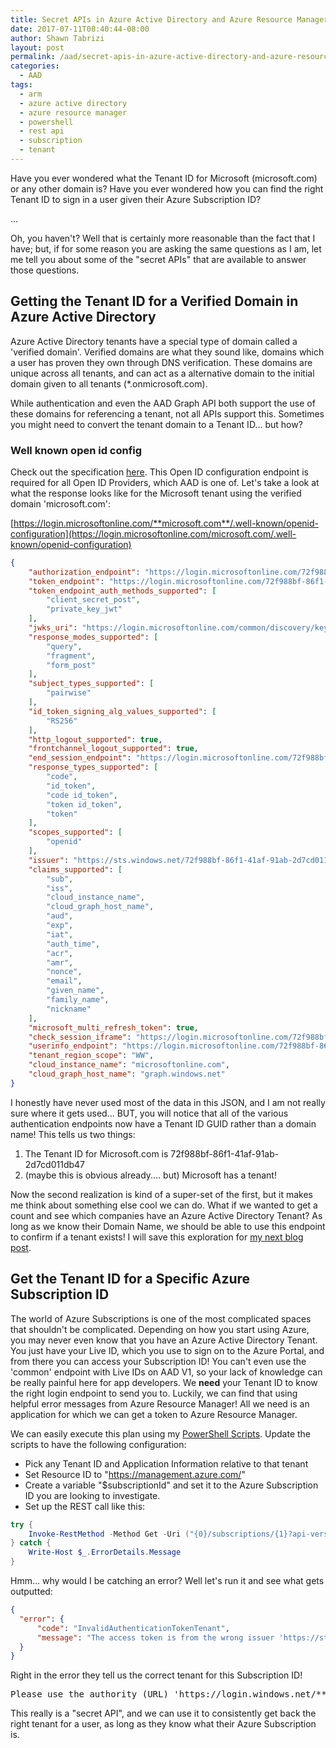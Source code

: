 ```yaml
---
title: Secret APIs in Azure Active Directory and Azure Resource Manager
date: 2017-07-11T08:40:44-08:00
author: Shawn Tabrizi
layout: post
permalink: /aad/secret-apis-in-azure-active-directory-and-azure-resource-manager/
categories:
  - AAD
tags:
  - arm
  - azure active directory
  - azure resource manager
  - powershell
  - rest api
  - subscription
  - tenant
---
```


Have you ever wondered what the Tenant ID for Microsoft (microsoft.com) or any other domain is? Have you ever wondered how you can find the right Tenant ID to sign in a user given their Azure Subscription ID?

...

Oh, you haven't? Well that is certainly more reasonable than the fact that I have; but, if for some reason you are asking the same questions as I am, let me tell you about some of the "secret APIs" that are available to answer those questions.

## Getting the Tenant ID for a Verified Domain in Azure Active Directory

Azure Active Directory tenants have a special type of domain called a 'verified domain'. Verified domains are what they sound like, domains which a user has proven they own through DNS verification. These domains are unique across all tenants, and can act as a alternative domain to the initial domain given to all tenants (*.onmicrosoft.com).

While authentication and even the AAD Graph API both support the use of these domains for referencing a tenant, not all APIs support this. Sometimes you might need to convert the tenant domain to a Tenant ID... but how?

### Well known open id config

Check out the specification [here](https://openid.net/specs/openid-connect-discovery-1_0.html#ProviderConfig). This Open ID configuration endpoint is required for all Open ID Providers, which AAD is one of. Let's take a look at what the response looks like for the Microsoft tenant using the verified domain 'microsoft.com':

[https://login.microsoftonline.com/**microsoft.com**/.well-known/openid-configuration](https://login.microsoftonline.com/microsoft.com/.well-known/openid-configuration)

```json
{
    "authorization_endpoint": "https://login.microsoftonline.com/72f988bf-86f1-41af-91ab-2d7cd011db47/oauth2/authorize",
    "token_endpoint": "https://login.microsoftonline.com/72f988bf-86f1-41af-91ab-2d7cd011db47/oauth2/token",
    "token_endpoint_auth_methods_supported": [
        "client_secret_post",
        "private_key_jwt"
    ],
    "jwks_uri": "https://login.microsoftonline.com/common/discovery/keys",
    "response_modes_supported": [
        "query",
        "fragment",
        "form_post"
    ],
    "subject_types_supported": [
        "pairwise"
    ],
    "id_token_signing_alg_values_supported": [
        "RS256"
    ],
    "http_logout_supported": true,
    "frontchannel_logout_supported": true,
    "end_session_endpoint": "https://login.microsoftonline.com/72f988bf-86f1-41af-91ab-2d7cd011db47/oauth2/logout",
    "response_types_supported": [
        "code",
        "id_token",
        "code id_token",
        "token id_token",
        "token"
    ],
    "scopes_supported": [
        "openid"
    ],
    "issuer": "https://sts.windows.net/72f988bf-86f1-41af-91ab-2d7cd011db47/",
    "claims_supported": [
        "sub",
        "iss",
        "cloud_instance_name",
        "cloud_graph_host_name",
        "aud",
        "exp",
        "iat",
        "auth_time",
        "acr",
        "amr",
        "nonce",
        "email",
        "given_name",
        "family_name",
        "nickname"
    ],
    "microsoft_multi_refresh_token": true,
    "check_session_iframe": "https://login.microsoftonline.com/72f988bf-86f1-41af-91ab-2d7cd011db47/oauth2/checksession",
    "userinfo_endpoint": "https://login.microsoftonline.com/72f988bf-86f1-41af-91ab-2d7cd011db47/openid/userinfo",
    "tenant_region_scope": "WW",
    "cloud_instance_name": "microsoftonline.com",
    "cloud_graph_host_name": "graph.windows.net"
}
```

I honestly have never used most of the data in this JSON, and I am not really sure where it gets used... BUT, you will notice that all of the various authentication endpoints now have a Tenant ID GUID rather than a domain name! This tells us two things:

1.  The Tenant ID for Microsoft.com is 72f988bf-86f1-41af-91ab-2d7cd011db47
2.  (maybe this is obvious already.... but) Microsoft has a tenant!

Now the second realization is kind of a super-set of the first, but it makes me think about something else cool we can do. What if we wanted to get a count and see which companies have an Azure Active Directory Tenant? As long as we know their Domain Name, we should be able to use this endpoint to confirm if a tenant exists! I will save this exploration for [my next blog post](https://shawntabrizi.com/blog/index.php/2017/07/12/does-company-x-have-an-azure-active-directory-tenant/).

## Get the Tenant ID for a Specific Azure Subscription ID

The world of Azure Subscriptions is one of the most complicated spaces that shouldn't be complicated. Depending on how you start using Azure, you may never even know that you have an Azure Active Directory Tenant. You just have your Live ID, which you use to sign on to the Azure Portal, and from there you can access your Subscription ID!  You can't even use the 'common' endpoint with Live IDs on AAD V1, so your lack of knowledge can be really painful here for app developers. We **need** your Tenant ID to know the right login endpoint to send you to. Luckily, we can find that using helpful error messages from Azure Resource Manager! All we need is an application for which we can get a token to Azure Resource Manager.

We can easily execute this plan using my [PowerShell Scripts](https://shawntabrizi.com/blog/index.php/2017/07/09/azure-ad-authentication-with-powershell-and-adal/). Update the scripts to have the following configuration:

* Pick any Tenant ID and Application Information relative to that tenant
* Set Resource ID to "https://management.azure.com/"
* Create a variable "$subscriptionId" and set it to the Azure Subscription ID you are looking to investigate.
* Set up the REST call like this:

```powershell
try {
    Invoke-RestMethod -Method Get -Uri ("{0}/subscriptions/{1}?api-version=2016-06-01" -f $resourceId, $subscriptionId) -Headers $headers
} catch {
    Write-Host $_.ErrorDetails.Message
}
```

Hmm... why would I be catching an error? Well let's run it and see what gets outputted:

```json
{
  "error": {
      "code": "InvalidAuthenticationTokenTenant",
      "message": "The access token is from the wrong issuer 'https://sts.windows.net/4a4d599f-e69d-4cd8-a9e1-9882ea340fb5/'. It must match the tenant 'https://sts.windows.net/72f988bf-86f1-41af-91ab-2d7cd011db47/' associated with this subscription. Please use the authority (URL) 'https://login.windows.net/72f988bf-86f1-41af-91ab-2d7cd011db47' to get the token. Note, if the subscription is transferred to another tenant there is no impact to the services, but information about new tenant could take time to propagate (up to an hour). If you just transferred your subscription and see this error message, please try back later."
  }
}
```

Right in the error they tell us the correct tenant for this Subscription ID!

<pre>Please use the authority (URL) 'https://login.windows.net/**72f988bf-86f1-41af-91ab-2d7cd011db47**'</pre>

This really is a "secret API", and we can use it to consistently get back the right tenant for a user, as long as they know what their Azure Subscription is.
